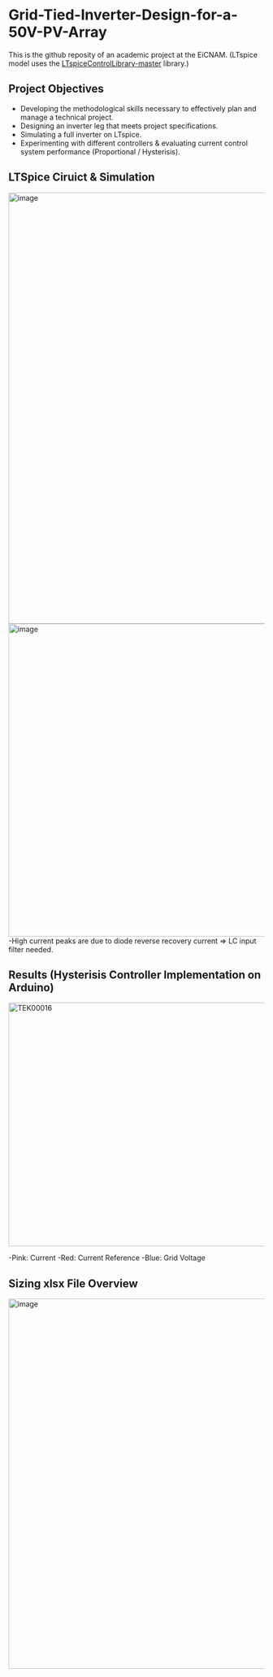 # Grid-Tied-Inverter-Design-for-a-50V-PV-Array

This is the github reposity of an academic project at the EiCNAM. (LTspice model uses the [LTspiceControlLibrary-master](https://github.com/kanedahiroshi/LTspiceControlLibrary) library.) 

## Project Objectives 
- Developing the methodological skills necessary to effectively plan and manage a technical project.
- Designing an inverter leg that meets project specifications.
- Simulating a full inverter on LTspice.
- Experimenting with different controllers & evaluating current control system performance (Proportional / Hysterisis). 

## LTSpice Ciruict & Simulation 
<img width="1913" height="849" alt="image" src="https://github.com/user-attachments/assets/368bd81f-4006-4ca9-a723-0398acfd6563" />
<img width="1916" height="616" alt="image" src="https://github.com/user-attachments/assets/b619eb29-b2d7-4730-83e6-044b7098acc4" />
-High current peaks are due to  diode reverse recovery current => LC input filter needed.



## Results (Hysterisis Controller Implementation on Arduino)
<img width="800" height="480" alt="TEK00016" src="https://github.com/user-attachments/assets/09620835-e3fe-4911-a918-1831ca616ee6" />

-Pink: Current 
-Red: Current Reference
-Blue: Grid Voltage


## Sizing xlsx File Overview
<img width="1603" height="729" alt="image" src="https://github.com/user-attachments/assets/a99efdc9-8a24-4396-9ccd-e30e8a82384d" />

